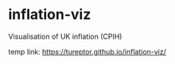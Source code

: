 # inflation-viz
Visualisation of UK inflation (CPIH)

temp link: https://tureptor.github.io/inflation-viz/
